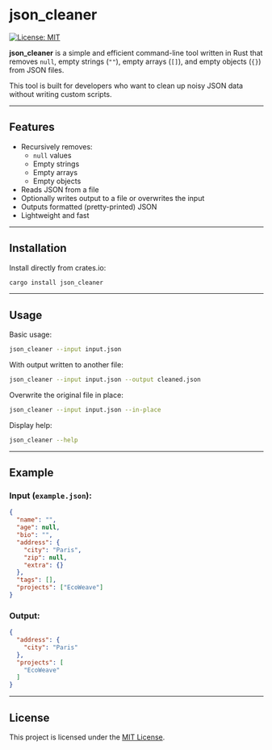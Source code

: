 # json_cleaner

[![License: MIT](https://img.shields.io/badge/License-MIT-yellow.svg)](LICENSE)

**json_cleaner** is a simple and efficient command-line tool written in Rust that removes `null`, empty strings (`""`), empty arrays (`[]`), and empty objects (`{}`) from JSON files.

This tool is built for developers who want to clean up noisy JSON data without writing custom scripts.

---

## Features

- Recursively removes:
  - `null` values
  - Empty strings
  - Empty arrays
  - Empty objects
- Reads JSON from a file
- Optionally writes output to a file or overwrites the input
- Outputs formatted (pretty-printed) JSON
- Lightweight and fast

---

## Installation

Install directly from crates.io:

```bash
cargo install json_cleaner
```

---

## Usage

Basic usage:

```bash
json_cleaner --input input.json
```

With output written to another file:

```bash
json_cleaner --input input.json --output cleaned.json
```

Overwrite the original file in place:

```bash
json_cleaner --input input.json --in-place
```

Display help:

```bash
json_cleaner --help
```

---

## Example

### Input (`example.json`):

```json
{
  "name": "",
  "age": null,
  "bio": "",
  "address": {
    "city": "Paris",
    "zip": null,
    "extra": {}
  },
  "tags": [],
  "projects": ["EcoWeave"]
}
```

### Output:

```json
{
  "address": {
    "city": "Paris"
  },
  "projects": [
    "EcoWeave"
  ]
}
```

---

## License

This project is licensed under the [MIT License](LICENSE).

